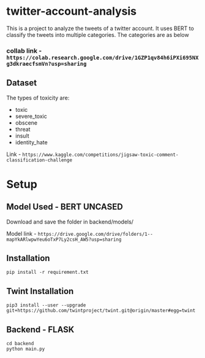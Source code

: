 # twitter-account-analysis

This is a project to analyze the tweets of a twitter account. It uses BERT to classify the tweets into multiple categories. The categories are as below

### collab link - `https://colab.research.google.com/drive/1GZP1qv84h6iPXi695NXg3dkraecfsmVn?usp=sharing`

## Dataset 

The types of toxicity are:

- toxic
- severe_toxic
- obscene
- threat
- insult
- identity_hate

Link - ``` https://www.kaggle.com/competitions/jigsaw-toxic-comment-classification-challenge ```

# Setup

## Model Used - BERT UNCASED 

Download and save the folder in backend/models/

Model link - ```https://drive.google.com/drive/folders/1--mapYkARlwpwYeu6oTxP7Ly2csH_AW5?usp=sharing ```

## Installation

```
pip install -r requirement.txt 
```
## Twint Installation

```
pip3 install --user --upgrade git+https://github.com/twintproject/twint.git@origin/master#egg=twint
```
## Backend - FLASK

```
cd backend
python main.py
```

